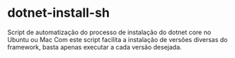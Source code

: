 # dotnet-install-sh
Script de automatização do processo de instalação do dotnet core no Ubuntu ou Mac
Com este script facilita a instalação de versões diversas do framework, basta apenas executar a cada versão desejada.
